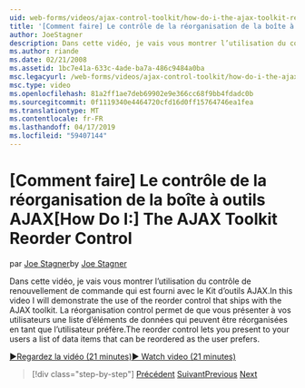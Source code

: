 ```yaml
---
uid: web-forms/videos/ajax-control-toolkit/how-do-i-the-ajax-toolkit-reorder-control
title: '[Comment faire] Le contrôle de la réorganisation de la boîte à outils AJAX | Microsoft Docs'
author: JoeStagner
description: Dans cette vidéo, je vais vous montrer l’utilisation du contrôle de renouvellement de commande qui est fourni avec le Kit d’outils AJAX. Le contrôle de renouvellement de commande vous permet de présenter à vos utilisateurs un o liste...
ms.author: riande
ms.date: 02/21/2008
ms.assetid: 1bc7e41a-633c-4ade-ba7a-486c9484a0ba
msc.legacyurl: /web-forms/videos/ajax-control-toolkit/how-do-i-the-ajax-toolkit-reorder-control
msc.type: video
ms.openlocfilehash: 81a2ff1ae7deb69902e9e366cc68f9bb4fdadc0b
ms.sourcegitcommit: 0f1119340e4464720cfd16d0ff15764746ea1fea
ms.translationtype: MT
ms.contentlocale: fr-FR
ms.lasthandoff: 04/17/2019
ms.locfileid: "59407144"
---
```

# <a name="how-do-i-the-ajax-toolkit-reorder-control"></a><span data-ttu-id="28852-104">[Comment faire] Le contrôle de la réorganisation de la boîte à outils AJAX</span><span class="sxs-lookup"><span data-stu-id="28852-104">[How Do I:] The AJAX Toolkit Reorder Control</span></span>

<span data-ttu-id="28852-105">par [Joe Stagner](https://github.com/JoeStagner)</span><span class="sxs-lookup"><span data-stu-id="28852-105">by [Joe Stagner](https://github.com/JoeStagner)</span></span>

<span data-ttu-id="28852-106">Dans cette vidéo, je vais vous montrer l’utilisation du contrôle de renouvellement de commande qui est fourni avec le Kit d’outils AJAX.</span><span class="sxs-lookup"><span data-stu-id="28852-106">In this video I will demonstrate the use of the reorder control that ships with the AJAX toolkit.</span></span> <span data-ttu-id="28852-107">La réorganisation control permet de que vous présenter à vos utilisateurs une liste d’éléments de données qui peuvent être réorganisées en tant que l’utilisateur préfère.</span><span class="sxs-lookup"><span data-stu-id="28852-107">The reorder control lets you present to your users a list of data items that can be reordered as the user prefers.</span></span>

[<span data-ttu-id="28852-108">&#9654;Regardez la vidéo (21 minutes)</span><span class="sxs-lookup"><span data-stu-id="28852-108">&#9654; Watch video (21 minutes)</span></span>](https://channel9.msdn.com/Blogs/ASP-NET-Site-Videos/how-do-i-the-ajax-toolkit-reorder-control)

> [!div class="step-by-step"]
> <span data-ttu-id="28852-109">[Précédent](how-do-i-use-the-aspnet-ajax-updatepanelanimation-extender.md)
> [Suivant](utilize-the-ajax-rating-control-in-the-aspnet-toolkit.md)</span><span class="sxs-lookup"><span data-stu-id="28852-109">[Previous](how-do-i-use-the-aspnet-ajax-updatepanelanimation-extender.md)
[Next](utilize-the-ajax-rating-control-in-the-aspnet-toolkit.md)</span></span>
